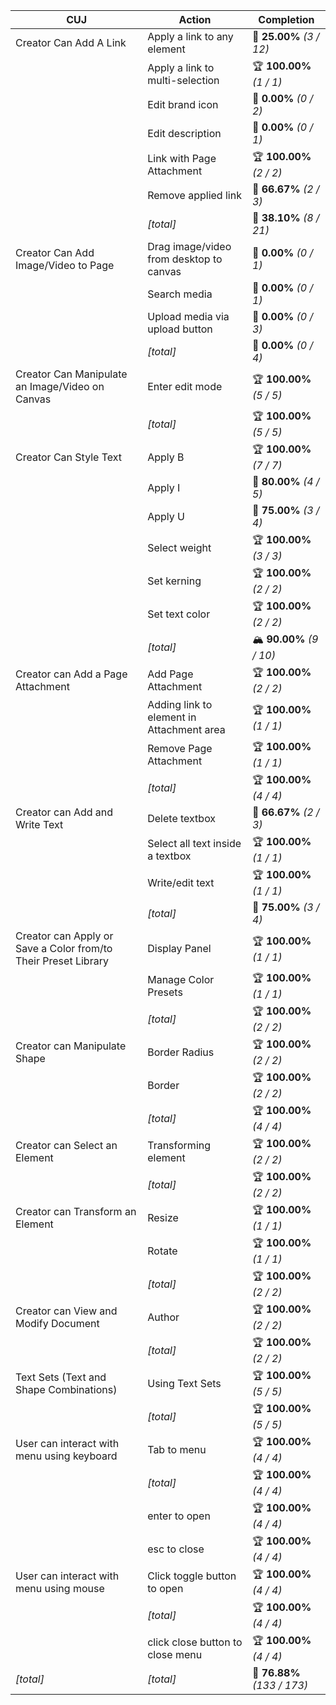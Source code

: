 | **CUJ**                                                        | **Action**                                | **Completion**              |
| -------------------------------------------------------------- | ----------------------------------------- | --------------------------- |
| Creator Can Add A Link                                         | Apply a link to any element               | 🚨 **25.00%** *(3 / 12)*    |
|                                                                | Apply a link to multi-selection           | 🏆 **100.00%** *(1 / 1)*    |
|                                                                | Edit brand icon                           | 🚨 **0.00%** *(0 / 2)*      |
|                                                                | Edit description                          | 🚨 **0.00%** *(0 / 1)*      |
|                                                                | Link with Page Attachment                 | 🏆 **100.00%** *(2 / 2)*    |
|                                                                | Remove applied link                       | 🛴 **66.67%** *(2 / 3)*     |
|                                                                | *[total]*                                 | 🚨 **38.10%** *(8 / 21)*    |
| Creator Can Add Image/Video to Page                            | Drag image/video from desktop to canvas   | 🚨 **0.00%** *(0 / 1)*      |
|                                                                | Search media                              | 🚨 **0.00%** *(0 / 1)*      |
|                                                                | Upload media via upload button            | 🚨 **0.00%** *(0 / 3)*      |
|                                                                | *[total]*                                 | 🚨 **0.00%** *(0 / 4)*      |
| Creator Can Manipulate an Image/Video on Canvas                | Enter edit mode                           | 🏆 **100.00%** *(5 / 5)*    |
|                                                                | *[total]*                                 | 🏆 **100.00%** *(5 / 5)*    |
| Creator Can Style Text                                         | Apply B                                   | 🏆 **100.00%** *(7 / 7)*    |
|                                                                | Apply I                                   | 🛴 **80.00%** *(4 / 5)*     |
|                                                                | Apply U                                   | 🛴 **75.00%** *(3 / 4)*     |
|                                                                | Select weight                             | 🏆 **100.00%** *(3 / 3)*    |
|                                                                | Set kerning                               | 🏆 **100.00%** *(2 / 2)*    |
|                                                                | Set text color                            | 🏆 **100.00%** *(2 / 2)*    |
|                                                                | *[total]*                                 | 🏔️ **90.00%** *(9 / 10)*   |
| Creator can Add a Page Attachment                              | Add Page Attachment                       | 🏆 **100.00%** *(2 / 2)*    |
|                                                                | Adding link to element in Attachment area | 🏆 **100.00%** *(1 / 1)*    |
|                                                                | Remove Page Attachment                    | 🏆 **100.00%** *(1 / 1)*    |
|                                                                | *[total]*                                 | 🏆 **100.00%** *(4 / 4)*    |
| Creator can Add and Write Text                                 | Delete textbox                            | 🛴 **66.67%** *(2 / 3)*     |
|                                                                | Select all text inside a textbox          | 🏆 **100.00%** *(1 / 1)*    |
|                                                                | Write/edit text                           | 🏆 **100.00%** *(1 / 1)*    |
|                                                                | *[total]*                                 | 🛴 **75.00%** *(3 / 4)*     |
| Creator can Apply or Save a Color from/to Their Preset Library | Display Panel                             | 🏆 **100.00%** *(1 / 1)*    |
|                                                                | Manage Color Presets                      | 🏆 **100.00%** *(1 / 1)*    |
|                                                                | *[total]*                                 | 🏆 **100.00%** *(2 / 2)*    |
| Creator can Manipulate Shape                                   | Border Radius                             | 🏆 **100.00%** *(2 / 2)*    |
|                                                                | Border                                    | 🏆 **100.00%** *(2 / 2)*    |
|                                                                | *[total]*                                 | 🏆 **100.00%** *(4 / 4)*    |
| Creator can Select an Element                                  | Transforming element                      | 🏆 **100.00%** *(2 / 2)*    |
|                                                                | *[total]*                                 | 🏆 **100.00%** *(2 / 2)*    |
| Creator can Transform an Element                               | Resize                                    | 🏆 **100.00%** *(1 / 1)*    |
|                                                                | Rotate                                    | 🏆 **100.00%** *(1 / 1)*    |
|                                                                | *[total]*                                 | 🏆 **100.00%** *(2 / 2)*    |
| Creator can View and Modify Document                           | Author                                    | 🏆 **100.00%** *(2 / 2)*    |
|                                                                | *[total]*                                 | 🏆 **100.00%** *(2 / 2)*    |
| Text Sets (Text and Shape Combinations)                        | Using Text Sets                           | 🏆 **100.00%** *(5 / 5)*    |
|                                                                | *[total]*                                 | 🏆 **100.00%** *(5 / 5)*    |
| User can interact with menu using keyboard                     | Tab to menu                               | 🏆 **100.00%** *(4 / 4)*    |
|                                                                | *[total]*                                 | 🏆 **100.00%** *(4 / 4)*    |
|                                                                | enter to open                             | 🏆 **100.00%** *(4 / 4)*    |
|                                                                | esc to close                              | 🏆 **100.00%** *(4 / 4)*    |
| User can interact with menu using mouse                        | Click toggle button to open               | 🏆 **100.00%** *(4 / 4)*    |
|                                                                | *[total]*                                 | 🏆 **100.00%** *(4 / 4)*    |
|                                                                | click close button to close menu          | 🏆 **100.00%** *(4 / 4)*    |
| *\[total\]*                                                    | *\[total\]*                               | 🛴 **76.88%** *(133 / 173)* |